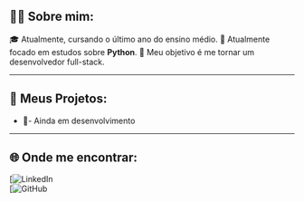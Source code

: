 ## 🧑‍🎓 Sobre mim:

🎓 Atualmente, cursando o último ano do ensino médio.
📌 Atualmente focado em estudos sobre **Python**.
🎯 Meu objetivo é me tornar um desenvolvedor full-stack.

---

## 📁 Meus Projetos:

- 📖- Ainda em desenvolvimento

---

## 🌐 Onde me encontrar:

[![LinkedIn](https://www.linkedin.com/in/johannjarmelo/)  
[![GitHub](https://github.com/jarmeloo)
